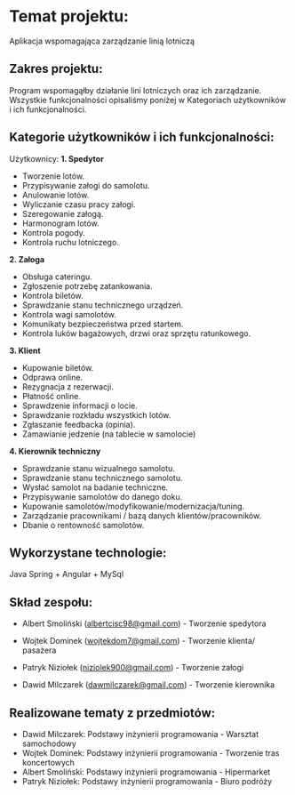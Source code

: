 # Temat projektu:

Aplikacja wspomagająca zarządzanie linią lotniczą

## Zakres projektu:

Program wspomagąłby działanie lini lotniczych oraz ich zarządzanie. Wszystkie funkcjonalności opisaliśmy poniżej w Kategoriach użytkowników i ich funkcjonalności.


## Kategorie użytkowników i ich funkcjonalności:

Użytkownicy:
**1. Spedytor**
  - Tworzenie lotów.
  - Przypisywanie załogi do samolotu.
  - Anulowanie lotów.
  - Wyliczanie czasu pracy załogi.
  - Szeregowanie załogą.
  - Harmonogram lotów.
  - Kontrola pogody.
  - Kontrola ruchu lotniczego.

**2. Załoga**
  - Obsługa cateringu.
  - Zgłoszenie potrzebę zatankowania.
  - Kontrola biletów.
  - Sprawdzanie stanu technicznego urządzeń.
  - Kontrola wagi samolotów.
  - Komunikaty bezpieczeństwa przed startem.
  - Kontrola luków bagażowych, drzwi oraz sprzętu ratunkowego.
 
**3. Klient**
  - Kupowanie biletów.
  - Odprawa online.
  - Rezygnacja z rezerwacji.
  - Płatność online.
  - Sprawdzenie informacji o locie.
  - Sprawdzanie rozkładu wszystkich lotów.
  - Zgłaszanie feedbacka (opinia).
  - Zamawianie jedzenie (na tablecie w samolocie)

**4. Kierownik techniczny**
  - Sprawdzanie stanu wizualnego samolotu.
  - Sprawdzanie stanu technicznego samolotu.
  - Wysłać samolot na badanie techniczne.
  - Przypisywanie samolotów do danego doku.
  - Kupowanie samolotów/modyfikowanie/modernizacja/tuning.
  - Zarządzanie pracownikami / bazą danych klientów/pracowników.
  - Dbanie o rentowność samolotów.



## Wykorzystane technologie:

Java Spring + Angular + MySql

## Skład zespołu:

- Albert Smoliński (albertcisc98@gmail.com) - Tworzenie spedytora

- Wojtek Dominek (wojtekdom7@gmail.com) - Tworzenie klienta/ pasażera

- Patryk Niziołek (niziolek900@gmail.com) - Tworzenie załogi

- Dawid Milczarek (dawmilczarek@gmail.com) - Tworzenie kierownika

## Realizowane tematy z przedmiotów:
- Dawid Milczarek: Podstawy inżynierii programowania - Warsztat samochodowy
- Wojtek Dominek: Podstawy inżynierii programowania - Tworzenie tras koncertowych
- Albert Smoliński: Podstawy inżynierii programowania - Hipermarket
- Patryk Niziołek: Podstawy inżynierii programowania - Biuro podróży
